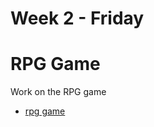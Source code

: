 # Week 2 - Friday

# RPG Game 

Work on the RPG game 

- [rpg game](https://github.com/vlino2015/rpg_game)

